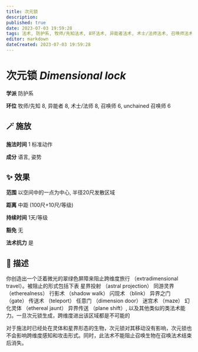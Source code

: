 ```yaml
---
title: 次元锁
description: 
published: true
date: 2023-07-03 19:59:28
tags: 法术, 防护系, 牧师/先知法术, 8环法术, 异能者法术, 术士/法师法术, 召唤师法术, 6环法术, unchained 召唤师法术
editor: markdown
dateCreated: 2023-07-03 19:59:28
---
```


# **次元锁** *Dimensional lock*

**学派** 防护系 

**环位** 牧师/先知 8, 异能者 8, 术士/法师 8, 召唤师 6, unchained 召唤师 6

## 🪄 施放

**施法时间** 1 标准动作

**成分** 语言, 姿势

## ✨ 效果  

**范围** 以空间中的一点为中心, 半径20尺发散区域

**距离** 中距 (100尺+10尺/等级)  

**持续时间** 1天/等级 

**豁免** 无

**法术抗力** 是

## 📖 描述

你创造出一个泛着微光的翠绿色屏障来阻止跨维度旅行 （extradimensional travel）。被阻止的形式包括下表 星界投射 （astral projection）  同游灵界 （etherealness）  行影术 （shadow walk）  闪现术 （blink）  异界之门 （gate）  传送术 （teleport）  任意门 （dimension door）  迷宫术 （maze）  幻化灵体 （ethereal jaunt）  异界传送 （plane shift）, 以及其他类似的类法术能力。一旦次元锁生成，跨维度进出该区域都是不可能的

对于施法时已经处在灵体和星界形态的生物，次元锁对其移动没有影响，次元锁也不会影响跨维度感知和攻击形式。同时，此法术不能阻止召唤生物在召唤法术结束后消失。
    